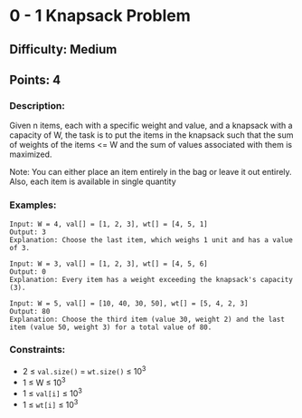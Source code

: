 # 0 - 1 Knapsack Problem
## Difficulty: Medium
## Points: 4
### Description:
Given n items, each with a specific weight and value, and a knapsack with a capacity of W, the task is to put the items in the knapsack such that the sum of weights of the items <= W and the sum of values associated with them is maximized. 

Note: You can either place an item entirely in the bag or leave it out entirely. Also, each item is available in single quantity

### Examples:
```
Input: W = 4, val[] = [1, 2, 3], wt[] = [4, 5, 1] 
Output: 3
Explanation: Choose the last item, which weighs 1 unit and has a value of 3.
```
```
Input: W = 3, val[] = [1, 2, 3], wt[] = [4, 5, 6] 
Output: 0
Explanation: Every item has a weight exceeding the knapsack's capacity (3).
```
```
Input: W = 5, val[] = [10, 40, 30, 50], wt[] = [5, 4, 2, 3] 
Output: 80
Explanation: Choose the third item (value 30, weight 2) and the last item (value 50, weight 3) for a total value of 80.
```

### Constraints:
- 2 ≤ `val.size()` = `wt.size()` ≤ 10<sup>3</sup>
- 1 ≤ W ≤ 10<sup>3</sup>
- 1 ≤ `val[i]` ≤ 10<sup>3</sup>
- 1 ≤ `wt[i]` ≤ 10<sup>3</sup>